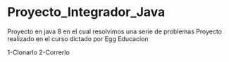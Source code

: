 # Proyecto_Integrador_Java
Proyecto en java 8 en el cual resolvimos una serie de problemas
Proyecto realizado en el curso dictado por Egg Educacion

1-Clonarlo 2-Correrlo

